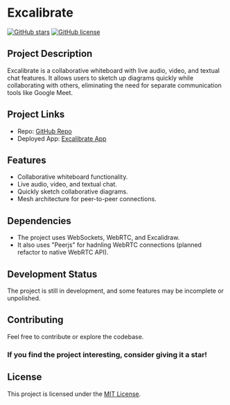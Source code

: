 # Excalibrate

[![GitHub stars](https://img.shields.io/github/stars/yusuf-9/Excalibrate.svg?style=flat-square)](https://github.com/yusuf-9/Excalibrate/stargazers)
[![GitHub license](https://img.shields.io/github/license/yusuf-9/Excalibrate.svg?style=flat-square)](https://github.com/yusuf-9/Excalibrate/blob/main/LICENSE)

## Project Description

Excalibrate is a collaborative whiteboard with live audio, video, and textual chat features. It allows users to sketch up diagrams quickly while collaborating with others, eliminating the need for separate communication tools like Google Meet.

## Project Links

- Repo: [GitHub Repo](https://github.com/yusuf-9/Excalibrate)
- Deployed App: [Excalibrate App](https://excalibrate.onrender.com/)

## Features

- Collaborative whiteboard functionality.
- Live audio, video, and textual chat.
- Quickly sketch collaborative diagrams.
- Mesh architecture for peer-to-peer connections.

## Dependencies
- The project uses WebSockets, WebRTC, and Excalidraw.
- It also uses "Peerjs" for hadnling WebRTC connections (planned refactor to native WebRTC API).

## Development Status

The project is still in development, and some features may be incomplete or unpolished.

## Contributing

Feel free to contribute or explore the codebase.

### If you find the project interesting, consider giving it a star!

## License

This project is licensed under the [MIT License](https://github.com/yusuf-9/Excalibrate/blob/main/LICENSE).

